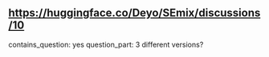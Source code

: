 ## https://huggingface.co/Deyo/SEmix/discussions/10

contains_question: yes
question_part: 3 different versions?